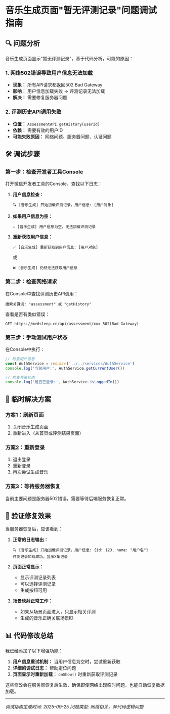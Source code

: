 # 音乐生成页面"暂无评测记录"问题调试指南

## 🔍 问题分析

音乐生成页面显示"暂无评测记录"，基于代码分析，可能的原因：

### 1. 网络502错误导致用户信息无法加载
- **现象：** 所有API请求都返回502 Bad Gateway
- **影响：** 用户信息加载失败 → 评测记录无法加载
- **解决：** 需要修复服务器问题

### 2. 评测历史API调用失败
- **位置：** `AssessmentAPI.getHistory(userId)`
- **依赖：** 需要有效的用户ID
- **可能失败原因：** 网络问题、服务器问题、认证问题

## 🛠️ 调试步骤

### 第一步：检查开发者工具Console
打开微信开发者工具的Console，查找以下日志：

1. **用户信息检查：**
   ```
   🔍 [音乐生成] 开始加载评测记录，用户信息: [用户对象]
   ```

2. **如果用户信息为空：**
   ```
   ⚠️ [音乐生成] 用户信息为空，无法加载评测记录
   ```

3. **重新获取用户信息：**
   ```
   ✅ [音乐生成] 重新获取到用户信息: [用户对象]
   ```
   或
   ```
   ❌ [音乐生成] 仍然无法获取用户信息
   ```

### 第二步：检查网络请求
在Console中查找评测历史API调用：

```
搜索关键词: "assessment" 或 "getHistory"
```

查看是否有类似错误：
```
GET https://medsleep.cn/api/assessment/xxx 502(Bad Gateway)
```

### 第三步：手动测试用户状态
在Console中执行：

```javascript
// 检查用户信息
const AuthService = require('../../services/AuthService')
console.log('当前用户:', AuthService.getCurrentUser())

// 检查登录状态
console.log('是否已登录:', AuthService.isLoggedIn())
```

## 🔧 临时解决方案

### 方案1：刷新页面
1. 关闭音乐生成页面
2. 重新进入（从首页或评测结果页面）

### 方案2：重新登录
1. 退出登录
2. 重新登录
3. 再次尝试生成音乐

### 方案3：等待服务器恢复
当前主要问题是服务器502错误，需要等待后端服务恢复正常。

## 🎯 验证修复效果

当服务器恢复后，应该看到：

1. **正常的日志输出：**
   ```
   🔍 [音乐生成] 开始加载评测记录，用户信息: {id: 123, name: "用户名"}
   评测记录加载成功，显示X条记录
   ```

2. **页面正常显示：**
   - 显示评测记录列表
   - 可以选择评测记录
   - 生成按钮可用

3. **场景映射正常工作：**
   - 如果从场景页面进入，只显示相关评测
   - 生成的音乐正确关联场景ID

## 📊 代码修改总结

我已经添加了以下增强功能：

1. **用户信息重试机制：** 当用户信息为空时，尝试重新获取
2. **详细的调试日志：** 帮助定位问题
3. **页面显示时重新加载：** `onShow()` 时重新获取评测记录

这些修改会在服务器恢复后生效，确保即使网络出现临时问题，也能自动恢复数据加载。

---

*调试指南生成时间: 2025-09-25*
*问题类型: 网络相关，非代码逻辑问题*
